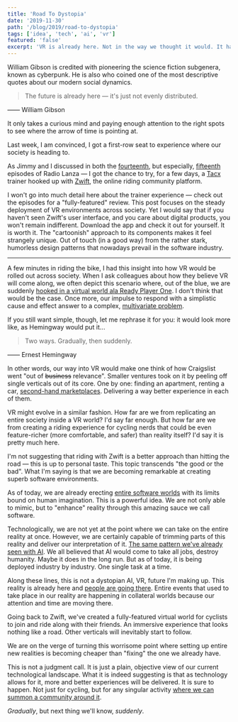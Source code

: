 ```yaml
---
title: 'Road To Dystopia'
date: '2019-11-30'
path: '/blog/2019/road-to-dystopia'
tags: ['idea', 'tech', 'ai', 'vr']
featured: 'false'
excerpt: 'VR is already here. Not in the way we thought it would. It has not suddenly taken over the world at once, creating a fully-featured Ready Player One reality. However, its rollout shares the playbook with other technologies such as AI — and there is a ton we can learn from them.'
---
```


William Gibson is credited with pioneering the science fiction subgenera, known as cyberpunk. He is also who coined one of the most descriptive quotes about our modern social dynamics.

> The future is already here — it's just not evenly distributed.

—— William Gibson

It only takes a curious mind and paying enough attention to the right spots to see where the arrow of time is pointing at.

Last week, I am convinced, I got a first-row seat to experience where our society is heading to.

As Jimmy and I discussed in both the [fourteenth](https://www.radiolanza.com/episodes/14), but especially, [fifteenth](https://www.radiolanza.com/episodes/15) episodes of Radio Lanza — I got the chance to try, for a few days, a [Tacx](https://tacx.com) trainer hooked up with [Zwift](https://zwift.com), the online riding community platform.

I won't go into much detail here about the trainer experience — check out the episodes for a "fully-featured" review. This post focuses on the steady deployment of VR environments across society. Yet I would say that if you haven't seen Zwift's user interface, and you care about digital products, you won't remain indifferent. Download the app and check it out for yourself. It is worth it. The "cartoonish" approach to its components makes it feel strangely unique. Out of touch (in a good way) from the rather stark, humorless design patterns that nowadays prevail in the software industry.

---

A few minutes in riding the bike, I had this insight into how VR would be rolled out across society. When I ask colleagues about how they believe VR will come along, we often depict this scenario where, out of the blue, we are suddenly [hooked in a virtual world ala Ready Player One](/blog/2018/ready-player-one). I don't think that would be the case. Once more, our impulse to respond with a simplistic cause and effect answer to a complex, [multivariate problem](/blog/2019/fooled-by-randomness).

If you still want simple, though, let me rephrase it for you: it would look more like, as Hemingway would put it...

> Two ways. Gradually, then suddenly.

—— Ernest Hemingway

In other words, our way into VR would make one think of how Craigslist went "out of ~~business~~ relevance". Smaller ventures took on it by peeling off single verticals out of its core. One by one: finding an apartment, renting a car, [second-hand marketplaces](/blog/2015/ebay). Delivering a way better experience in each of them.

VR might evolve in a similar fashion. How far are we from replicating an entire society inside a VR world? I'd say far enough. But how far are we from creating a riding experience for cycling nerds that could be even feature-richer (more comfortable, and safer) than reality itself? I'd say it is pretty much here.

I'm not suggesting that riding with Zwift is a better approach than hitting the road — this is up to personal taste. This topic transcends "the good or the bad". What I'm saying is that we are becoming remarkable at creating superb software environments.

As of today, we are already erecting [entire software worlds](https://youtu.be/gUnxzVOs3rk) with its limits bound on human imagination. This is a powerful idea. We are not only able to mimic, but to "enhance" reality through this amazing sauce we call software.

Technologically, we are not yet at the point where we can take on the entire reality at once. However, we are certainly capable of trimming parts of this reality and deliver our interpretation of it. [The same pattern we've already seen with AI](/blog/2016/google-ai-play-go). We all believed that AI would come to take all jobs, destroy humanity. Maybe it does in the long run. But as of today, it is being deployed industry by industry. One single task at a time.

Along these lines, this is not a dystopian AI, VR, future I'm making up. This reality is already here and [people are going there](https://www.theverge.com/2019/12/14/21020296/star-wars-the-rise-of-skywalker-fortnite-jj-abrams-lightsabers). Entire events that used to take place in our reality are happening in collateral worlds because our attention and time are moving there.

Going back to Zwift, we've created a fully-featured virtual world for cyclists to join and ride along with their friends. An immersive experience that looks nothing like a road. Other verticals will inevitably start to follow.

We are on the verge of turning this worrisome point where setting up entire new realities is becoming cheaper than "fixing" the one we already have.

This is not a judgment call. It is just a plain, objective view of our current technological landscape. What it is indeed suggesting is that as technology allows for it, more and better experiences will be delivered. It is sure to happen. Not just for cycling, but for any singular activity [where we can summon a community around it](/blog/2017/building-our-community).

_Gradually_, but next thing we'll know, _suddenly_.
